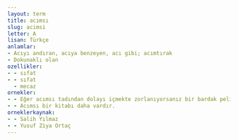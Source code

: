 ```yaml
---
layout: term
title: acımsı
slug: acimsi
letter: A
lisan: Türkçe
anlamlar:
- Acıyı andıran, acıya benzeyen, acı gibi; acımtırak
- Dokunaklı olan
ozellikler:
- - sıfat
- - sıfat
  - mecaz
ornekler:
- - Eğer acımsı tadından dolayı içmekte zorlanıyorsanız bir bardak pelin otu çayınıza bir iki tatlı kaşığı bal ilave ederek karıştırınız.
- - Acımsı bir kitabı daha vardır.
orneklerkaynak:
- - Salih Yılmaz
- - Yusuf Ziya Ortaç
---
```

